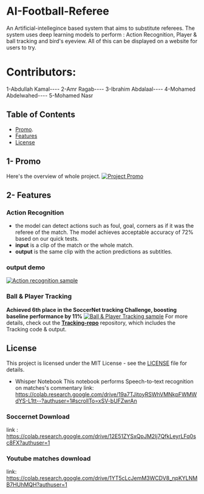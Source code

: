 # AI-Football-Referee
An Artificial-intellegince based system that aims to substitute referees. The system uses deep learning models to perform : Action Recognition, Player & ball tracking and bird's eyeview. All of this can be displayed on a website for users to try.
# Contributors: 
1-Abdullah Kamal----  2-Amr Ragab----  3-Ibrahim Abdalaal----  4-Mohamed Abdelwahed----  5-Mohamed Nasr



## Table of Contents
- [Promo](#promo).
- [Features](#features)
- [License](#license)

## 1- Promo
Here's the overview of whole project.
[![Project Promo](https://github.com/AmrRagab0/AI-Football-Referee/blob/master/Project%20Logo+play.png)](https://drive.google.com/file/d/13Gwu_blwv6Rg4fSApJ3uoaPEzcymAsu3/view?usp=sharing)

## 2- Features 
### Action Recognition 
- the model can detect actions such as foul, goal, corners as if it was the referee of the match. The model achieves acceptable accuracy of 72% based on our quick tests.
- **input** is a clip of the match or the whole match.
- **output** is the same clip with the action predictions as subtitles.
### output demo 

[![Action recognition sample](https://github.com/AmrRagab0/AI-Football-Referee/blob/master/Project%20Logo+play.png)](https://drive.google.com/file/d/19gTywNLjEdhEhbRD_VX72y3nlOUeC0xp/view?usp=sharing)
### Ball & Player Tracking 
**Achieved 6th place in the SoccerNet tracking Challenge, boosting baseline performance by 11%**
[![Ball & Player Tracking sample](https://github.com/AmrRagab0/AI-Football-Referee/blob/master/Project%20Logo+play.png)](https://drive.google.com/file/d/17EcdV8TA1dn9cvt0Xx5ckyHML9ardTwb/view?usp=sharing)
For more details, check out the **[Tracking-repo](https://github.com/ibrahimabdelaal/football-player-tracker)** repository, which includes the Tracking code & output.


## License
This project is licensed under the MIT License - see the [LICENSE](LICENSE) file for details.

- Whisper Notebook
This notebook performs Speech-to-text recognition on matches's commentary
link: https://colab.research.google.com/drive/19a7TJitoyRSWhVMNkpFWMWdYS-L1tt--?authuser=1#scrollTo=xSV-bUFZwrAn

### Soccernet Download
link : https://colab.research.google.com/drive/12E51ZYSxQpJM2Ij7QfkLeyrLFq0sc8FX?authuser=1

### Youtube matches download
link: https://colab.research.google.com/drive/1YT5cLcJemM3WCDV8_npKYLNMB7HUhMQH?authuser=1


